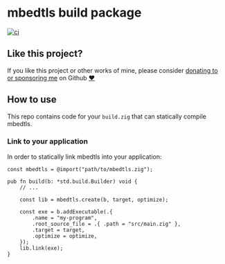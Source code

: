 # mbedtls build package

[![ci](https://github.com/mattnite/zig-mbedtls/actions/workflows/ci.yml/badge.svg)](https://github.com/mattnite/zig-mbedtls/actions/workflows/ci.yml)

## Like this project?

If you like this project or other works of mine, please consider [donating to or sponsoring me](https://github.com/sponsors/mattnite) on Github [:heart:](https://github.com/sponsors/mattnite)

## How to use

This repo contains code for your `build.zig` that can statically compile mbedtls.

### Link to your application

In order to statically link mbedtls into your application:

```zig
const mbedtls = @import("path/to/mbedtls.zig");

pub fn build(b: *std.build.Builder) void {
    // ...

    const lib = mbedtls.create(b, target, optimize);

    const exe = b.addExecutable(.{
        .name = "my-program",
        .root_source_file = .{ .path = "src/main.zig" },
        .target = target,
        .optimize = optimize,
    });
    lib.link(exe);
}
```
